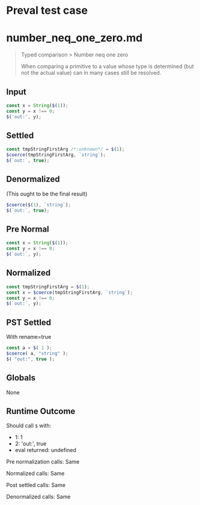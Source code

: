 # Preval test case

# number_neq_one_zero.md

> Typed comparison > Number neq one zero
>
> When comparing a primitive to a value whose type is determined (but not the actual value) can in many cases still be resolved.

## Input

`````js filename=intro
const x = String($(1));
const y = x !== 0;
$('out:', y);
`````

## Settled


`````js filename=intro
const tmpStringFirstArg /*:unknown*/ = $(1);
$coerce(tmpStringFirstArg, `string`);
$(`out:`, true);
`````

## Denormalized
(This ought to be the final result)

`````js filename=intro
$coerce($(1), `string`);
$(`out:`, true);
`````

## Pre Normal


`````js filename=intro
const x = String($(1));
const y = x !== 0;
$(`out:`, y);
`````

## Normalized


`````js filename=intro
const tmpStringFirstArg = $(1);
const x = $coerce(tmpStringFirstArg, `string`);
const y = x !== 0;
$(`out:`, y);
`````

## PST Settled
With rename=true

`````js filename=intro
const a = $( 1 );
$coerce( a, "string" );
$( "out:", true );
`````

## Globals

None

## Runtime Outcome

Should call `$` with:
 - 1: 1
 - 2: 'out:', true
 - eval returned: undefined

Pre normalization calls: Same

Normalized calls: Same

Post settled calls: Same

Denormalized calls: Same
